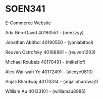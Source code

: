 # SOEN341
E-Commerce Website

Adir Ben-David 40190551 - (beezzyy)

Jonathan Abitbol 40190550 - (yoniabitbol)

Reuven Ostrofsky 40188881 - (reuven1203)

Michael Roubeiz 40170491 - (mikeflof)

Alex Wai-wah Ye 40172491 - (alexye0810)

Anjali Bhardwaj 40170314 - (anjalibhardwaj1)

William Au 40133101 - (williamau8985)
